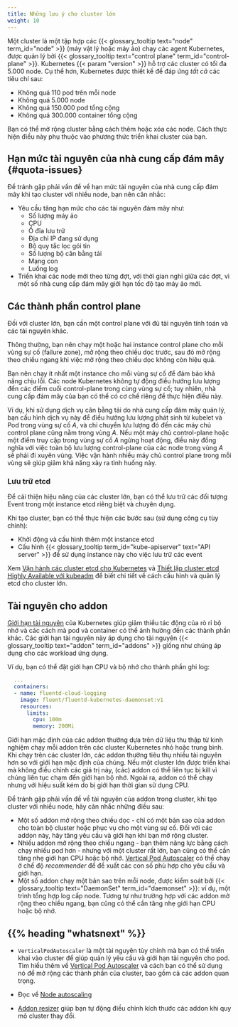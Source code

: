 ```yaml
---
title: Những lưu ý cho cluster lớn
weight: 10
---
```


Một cluster là một tập hợp các {{< glossary_tooltip text="node" term_id="node" >}} (máy vật lý hoặc máy ảo) chạy các agent Kubernetes, được quản lý bởi {{< glossary_tooltip text="control plane" term_id="control-plane" >}}. Kubernetes {{< param "version" >}} hỗ trợ các cluster có tối đa 5.000 node. Cụ thể hơn, Kubernetes được thiết kế để đáp ứng *tất cả* các tiêu chí sau:

* Không quá 110 pod trên mỗi node
* Không quá 5.000 node
* Không quá 150.000 pod tổng cộng
* Không quá 300.000 container tổng cộng

Bạn có thể mở rộng cluster bằng cách thêm hoặc xóa các node. Cách thực hiện điều này phụ thuộc vào phương thức triển khai cluster của bạn.

## Hạn mức tài nguyên của nhà cung cấp đám mây {#quota-issues}

Để tránh gặp phải vấn đề về hạn mức tài nguyên của nhà cung cấp đám mây khi tạo cluster với nhiều node, bạn nên cân nhắc:

* Yêu cầu tăng hạn mức cho các tài nguyên đám mây như:
    * Số lượng máy ảo
    * CPU
    * Ổ đĩa lưu trữ
    * Địa chỉ IP đang sử dụng
    * Bộ quy tắc lọc gói tin
    * Số lượng bộ cân bằng tải
    * Mạng con
    * Luồng log
* Triển khai các node mới theo từng đợt, với thời gian nghỉ giữa các đợt, vì một số nhà cung cấp đám mây giới hạn tốc độ tạo máy ảo mới.

## Các thành phần control plane

Đối với cluster lớn, bạn cần một control plane với đủ tài nguyên tính toán và các tài nguyên khác.

Thông thường, bạn nên chạy một hoặc hai instance control plane cho mỗi vùng sự cố (failure zone), mở rộng theo chiều dọc trước, sau đó mở rộng theo chiều ngang khi việc mở rộng theo chiều dọc không còn hiệu quả.

Bạn nên chạy ít nhất một instance cho mỗi vùng sự cố để đảm bảo khả năng chịu lỗi. Các node Kubernetes không tự động điều hướng lưu lượng đến các điểm cuối control-plane trong cùng vùng sự cố; tuy nhiên, nhà cung cấp đám mây của bạn có thể có cơ chế riêng để thực hiện điều này.

Ví dụ, khi sử dụng dịch vụ cân bằng tải do nhà cung cấp đám mây quản lý, bạn cấu hình dịch vụ này để điều hướng lưu lượng phát sinh từ kubelet và Pod trong vùng sự cố _A_, và chỉ chuyển lưu lượng đó đến các máy chủ control plane cũng nằm trong vùng _A_. Nếu một máy chủ control-plane hoặc một điểm truy cập trong vùng sự cố _A_ ngừng hoạt động, điều này đồng nghĩa với việc toàn bộ lưu lượng control-plane của các node trong vùng _A_ sẽ phải đi xuyên vùng. Việc vận hành nhiều máy chủ control plane trong mỗi vùng sẽ giúp giảm khả năng xảy ra tình huống này.

### Lưu trữ etcd

Để cải thiện hiệu năng của các cluster lớn, bạn có thể lưu trữ các đối tượng Event trong một instance etcd riêng biệt và chuyên dụng.

Khi tạo cluster, bạn có thể thực hiện các bước sau (sử dụng công cụ tùy chỉnh):

* Khởi động và cấu hình thêm một instance etcd
* Cấu hình {{< glossary_tooltip term_id="kube-apiserver" text="API server" >}} để sử dụng instance này cho việc lưu trữ các event

Xem [Vận hành các cluster etcd cho Kubernetes](/docs/tasks/administer-cluster/configure-upgrade-etcd/) và [Thiết lập cluster etcd Highly Available với kubeadm](/docs/setup/production-environment/tools/kubeadm/setup-ha-etcd-with-kubeadm/) để biết chi tiết về cách cấu hình và quản lý etcd cho cluster lớn.

## Tài nguyên cho addon

[Giới hạn tài nguyên](/docs/concepts/configuration/manage-resources-containers/) của Kubernetes giúp giảm thiểu tác động của rò rỉ bộ nhớ và các cách mà pod và container có thể ảnh hưởng đến các thành phần khác. Các giới hạn tài nguyên này áp dụng cho tài nguyên {{< glossary_tooltip text="addon" term_id="addons" >}} giống như chúng áp dụng cho các workload ứng dụng.

Ví dụ, bạn có thể đặt giới hạn CPU và bộ nhớ cho thành phần ghi log:

```yaml
  ...
  containers:
  - name: fluentd-cloud-logging
    image: fluent/fluentd-kubernetes-daemonset:v1
    resources:
      limits:
        cpu: 100m
        memory: 200Mi
```

Giới hạn mặc định của các addon thường dựa trên dữ liệu thu thập từ kinh nghiệm chạy mỗi addon trên các cluster Kubernetes nhỏ hoặc trung bình. Khi chạy trên các cluster lớn, các addon thường tiêu thụ nhiều tài nguyên hơn so với giới hạn mặc định của chúng. Nếu một cluster lớn được triển khai mà không điều chỉnh các giá trị này, (các) addon có thể liên tục bị kill vì chúng liên tục chạm đến giới hạn bộ nhớ. Ngoài ra, addon có thể chạy nhưng với hiệu suất kém do bị giới hạn thời gian sử dụng CPU.

Để tránh gặp phải vấn đề về tài nguyên của addon trong cluster, khi tạo cluster với nhiều node, hãy cân nhắc những điều sau:

* Một số addon mở rộng theo chiều dọc - chỉ có một bản sao của addon cho toàn bộ cluster hoặc phục vụ cho một vùng sự cố. Đối với các addon này, hãy tăng yêu cầu và giới hạn khi bạn mở rộng cluster.
* Nhiều addon mở rộng theo chiều ngang - bạn thêm năng lực bằng cách chạy nhiều pod hơn - nhưng với một cluster rất lớn, bạn cũng có thể cần tăng nhẹ giới hạn CPU hoặc bộ nhớ. [Vertical Pod Autoscaler](https://github.com/kubernetes/autoscaler/tree/master/vertical-pod-autoscaler#readme) có thể chạy ở chế độ _recommender_ để đề xuất các con số phù hợp cho yêu cầu và giới hạn.
* Một số addon chạy một bản sao trên mỗi node, được kiểm soát bởi {{< glossary_tooltip text="DaemonSet" term_id="daemonset" >}}: ví dụ, một trình tổng hợp log cấp node. Tương tự như trường hợp với các addon mở rộng theo chiều ngang, bạn cũng có thể cần tăng nhẹ giới hạn CPU hoặc bộ nhớ.

## {{% heading "whatsnext" %}}

* `VerticalPodAutoscaler` là một tài nguyên tùy chỉnh mà bạn có thể triển khai vào cluster để giúp quản lý yêu cầu và giới hạn tài nguyên cho pod.  
Tìm hiểu thêm về [Vertical Pod Autoscaler](https://github.com/kubernetes/autoscaler/tree/master/vertical-pod-autoscaler#readme) và cách bạn có thể sử dụng nó để mở rộng các thành phần của cluster, bao gồm cả các addon quan trọng.

* Đọc về [Node autoscaling](/docs/concepts/cluster-administration/node-autoscaling/)

* [Addon resizer](https://github.com/kubernetes/autoscaler/tree/master/addon-resizer#readme) giúp bạn tự động điều chỉnh kích thước các addon khi quy mô cluster thay đổi.
